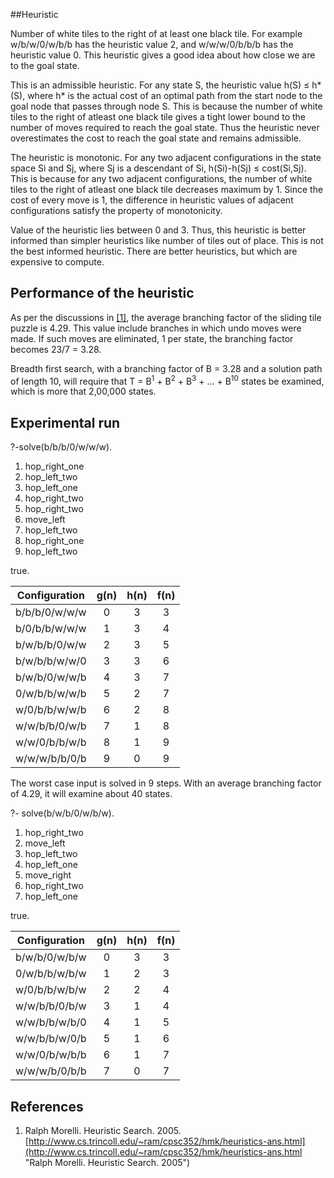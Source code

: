 ##Heuristic

Number of white tiles to the right of at least one black tile. For example w/b/w/0/w/b/b has the heuristic value 2, and w/w/w/0/b/b/b has the heuristic value 0. This heuristic gives a good idea about how close we are to the goal state.

This is an admissible heuristic. For any state S, the heuristic value h(S) ≤ h\*(S), where h\* is the actual cost of an optimal path from the start node to the goal node that passes through node S. This is because the number of white tiles to the right of atleast one black tile gives a tight lower bound to the number of moves required to reach the goal state. Thus the heuristic never overestimates the cost to reach the goal state and remains admissible.

The heuristic is monotonic. For any two adjacent configurations in the state space Si and Sj, where Sj is a descendant of Si, h(Si)-h(Sj) ≤ cost(Si,Sj). This is because for any two adjacent configurations, the number of white tiles to the right of atleast one black tile decreases maximum by 1. Since the cost of every move is 1, the difference in heuristic values of adjacent configurations satisfy the property of monotonicity.

Value of the heuristic lies between 0 and 3. Thus, this heuristic is better informed than simpler heuristics like number of tiles out of place. This is not the best informed heuristic. There are better heuristics, but which are expensive to compute.

## Performance of the heuristic

As per the discussions in [[1]](http://www.cs.trincoll.edu/~ram/cpsc352/hmk/heuristics-ans.html "Ralph Morelli. Heuristic Search. 2005"), the average branching factor of the sliding tile puzzle is 4.29. This value include branches in which undo moves were made. If such moves are eliminated, 1 per state, the branching factor becomes 23/7 = 3.28.

Breadth first search, with a branching factor of B = 3.28 and a solution path of length 10, will require that T = B<sup>1</sup> + B<sup>2</sup> + B<sup>3</sup> + ... + B<sup>10</sup> states be examined, which is more that 2,00,000 states.

## Experimental run

?-solve(b/b/b/0/w/w/w).

1. hop_right_one
2. hop_left_two
3. hop_left_one
4. hop_right_two
5. hop_right_two
6. move_left
7. hop_left_two
8. hop_right_one
9. hop_left_two

true.


 Configuration  | g(n) | h(n) | f(n)  
:--------------:|:----:|:----:|:-----:
 b/b/b/0/w/w/w  |   0  |  3   |   3       
 b/0/b/b/w/w/w  |   1  |  3   |   4  
 b/w/b/b/0/w/w  |   2  |  3   |   5     
 b/w/b/b/w/w/0  |   3  |  3   |   6 
 b/w/b/0/w/w/b  |   4  |  3   |   7
 0/w/b/b/w/w/b  |   5  |  2   |   7
 w/0/b/b/w/w/b  |   6  |  2   |   8
 w/w/b/b/0/w/b  |   7  |  1   |   8
 w/w/0/b/b/w/b  |   8  |  1   |   9
 w/w/w/b/b/0/b  |   9  |  0   |   9
 
The worst case input is solved in 9 steps. With an average branching factor of 4.29, it will examine about 40 states.
 
?- solve(b/w/b/0/w/b/w).

1. hop_right_two
2. move_left
3. hop_left_two
4. hop_left_one
5. move_right
6. hop_right_two
7. hop_left_one
 
true.

 Configuration  | g(n) | h(n) | f(n)  
:--------------:|:----:|:----:|:-----:
 b/w/b/0/w/b/w  |   0  |  3   |   3       
 0/w/b/b/w/b/w  |   1  |  2   |   3  
 w/0/b/b/w/b/w  |   2  |  2   |   4     
 w/w/b/b/0/b/w  |   3  |  1   |   4 
 w/w/b/b/w/b/0  |   4  |  1   |   5
 w/w/b/b/w/0/b  |   5  |  1   |   6
 w/w/0/b/w/b/b  |   6  |  1   |   7
 w/w/w/b/0/b/b  |   7  |  0   |   7
 
## References
 
1. Ralph Morelli. Heuristic Search. 2005. [http://www.cs.trincoll.edu/~ram/cpsc352/hmk/heuristics-ans.html](http://www.cs.trincoll.edu/~ram/cpsc352/hmk/heuristics-ans.html "Ralph Morelli. Heuristic Search. 2005")
